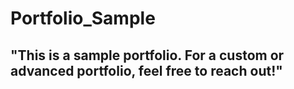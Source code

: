 # Portfolio_Sample 
## "This is a sample portfolio. For a custom or advanced portfolio, feel free to reach out!"
 
 
